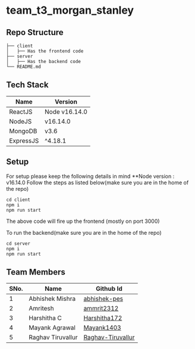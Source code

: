 # team_t3_morgan_stanley

## Repo Structure
```
├── client
│   ├── Has the frontend code
├── server
│   ├── Has the backend code
└── README.md
```

## Tech Stack
| Name | Version |
| ----------- | ----------- | 
| ReactJS | Node v16.14.0 | 
| NodeJS | v16.14.0 |
| MongoDB | v3.6 |
| ExpressJS | ^4.18.1 |

## Setup
For setup please keep the following details in mind 
**Node version : v16.14.0
Follow the steps as listed below(make sure you are in the home of the repo)
```
cd client
npm i
npm run start
```
The above code will fire up the frontend (mostly on port 3000)

To run the backend(make sure you are in the home of the repo)
```
cd server
npm i
npm run start
```

## Team Members
| SNo. | Name | Github Id |
| ----------- | ----------- | ----------- | 
| 1 | Abhishek Mishra | [abhishek-pes](https://github.com/abhishek-pes) | 
| 2 | Amritesh | [ammrit2312](https://github.com/ammrit2312) | 
| 3 | Harshitha C | [Harshitha172](https://github.com/Harshitha172) | 
| 4 | Mayank Agrawal | [Mayank1403](https://github.com/Mayank1403) | 
| 5 | Raghav Tiruvallur | [Raghav-Tiruvallur](https://github.com/Raghav-Tiruvallur) |
